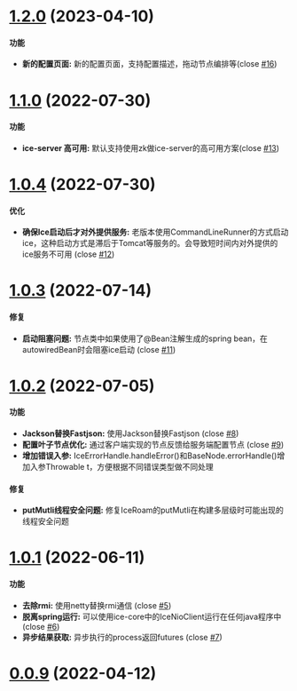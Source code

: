 # [1.2.0](https://github.com/zjn-zjn/ice/compare/1.1.0...1.2.0) (2023-04-10)

#### 功能
* **新的配置页面:**  新的配置页面，支持配置描述，拖动节点编排等(close [#16](https://github.com/zjn-zjn/ice/issues/16))

# [1.1.0](https://github.com/zjn-zjn/ice/compare/1.0.4...1.1.0) (2022-07-30)

#### 功能
* **ice-server 高可用:**  默认支持使用zk做ice-server的高可用方案(close [#13](https://github.com/zjn-zjn/ice/issues/13))


# [1.0.4](https://github.com/zjn-zjn/ice/compare/1.0.3...1.0.4) (2022-07-30)

#### 优化
* **确保Ice启动后才对外提供服务:** 老版本使用CommandLineRunner的方式启动ice，这种启动方式是滞后于Tomcat等服务的。会导致短时间内对外提供的ice服务不可用 (close [#12](https://github.com/zjn-zjn/ice/issues/12))

# [1.0.3](https://github.com/zjn-zjn/ice/compare/1.0.2...1.0.3) (2022-07-14)

#### 修复
* **启动阻塞问题:** 节点类中如果使用了@Bean注解生成的spring bean，在autowiredBean时会阻塞ice启动 (close [#11](https://github.com/zjn-zjn/ice/issues/11))

# [1.0.2](https://github.com/zjn-zjn/ice/compare/1.0.1...1.0.2) (2022-07-05)

#### 功能
* **Jackson替换Fastjson:** 使用Jackson替换Fastjson (close [#8](https://github.com/zjn-zjn/ice/issues/8))
* **配置叶子节点优化:** 通过客户端实现的节点反馈给服务端配置节点 (close [#9](https://github.com/zjn-zjn/ice/issues/9))
* **增加错误入参:** IceErrorHandle.handleError()和BaseNode.errorHandle()增加入参Throwable t，方便根据不同错误类型做不同处理

#### 修复
* **putMutli线程安全问题:** 修复IceRoam的putMutli在构建多层级时可能出现的线程安全问题

# [1.0.1](https://github.com/zjn-zjn/ice/compare/0.0.9...1.0.1) (2022-06-11)

#### 功能
* **去除rmi:** 使用netty替换rmi通信 (close [#5](https://github.com/zjn-zjn/ice/issues/5))
* **脱离spring运行:** 可以使用ice-core中的IceNioClient运行在任何java程序中 (close [#6](https://github.com/zjn-zjn/ice/issues/6))
* **异步结果获取:** 异步执行的process返回futures (close [#7](https://github.com/zjn-zjn/ice/issues/7))

# [0.0.9](https://github.com/zjn-zjn/ice/compare/0.0.8...0.0.9) (2022-04-12)